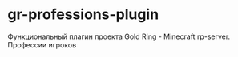 # gr-professions-plugin
Функциональный плагин проекта Gold Ring - Minecraft rp-server. Профессии игроков

